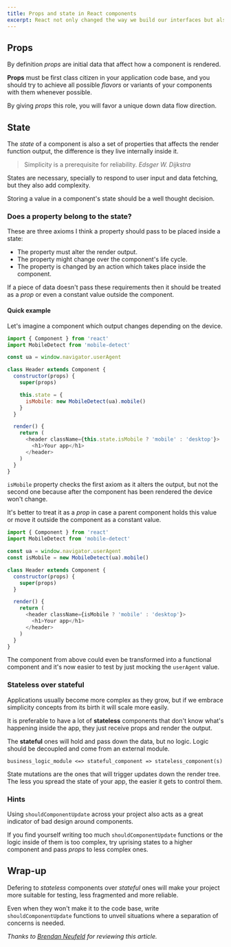 ```yaml
---
title: Props and state in React components
excerpt: React not only changed the way we build our interfaces but also put data in the spotlight. This is a short take around components internals, data and states.
---
```


## Props

By definition _props_ are initial data that affect how a component is rendered.

**Props** must be first class citizen in your application code base, and you should try to achieve all possible _flavors_ or variants of your components with them whenever possible.

By giving _props_ this role, you will favor a unique down data flow direction.

## State

The _state_ of a component is also a set of properties that affects the render function output, the difference is they live internally inside it.

> Simplicity is a prerequisite for reliability.
> <cite>Edsger W. Dijkstra</cite>

States are necessary, specially to respond to user input and data fetching, but they also add complexity.

Storing a value in a component's state should be a well thought decision.

### Does a property belong to the state?

These are three axioms I think a property should pass to be placed inside a state:

- The property must alter the render output.
- The property might change over the component's life cycle.
- The property is changed by an action which takes place inside the component.

If a piece of data doesn't pass these requirements then it should be treated as a _prop_ or even a constant value outside the component.

#### Quick example

Let's imagine a component which output changes depending on the device.

```js
import { Component } from 'react'
import MobileDetect from 'mobile-detect'

const ua = window.navigator.userAgent

class Header extends Component {
  constructor(props) {
    super(props)

    this.state = {
      isMobile: new MobileDetect(ua).mobile()
    }
  }

  render() {
    return (
      <header className={this.state.isMobile ? 'mobile' : 'desktop'}>
        <h1>Your app</h1>
      </header>
    )
  }
}
```

`isMobile` property checks the first axiom as it alters the output, but not the second one because after the component has been rendered the device won't change.

It's better to treat it as a _prop_ in case a parent component holds this value or move it outside the component as a constant value.

```js
import { Component } from 'react'
import MobileDetect from 'mobile-detect'

const ua = window.navigator.userAgent
const isMobile = new MobileDetect(ua).mobile()

class Header extends Component {
  constructor(props) {
    super(props)
  }

  render() {
    return (
      <header className={isMobile ? 'mobile' : 'desktop'}>
        <h1>Your app</h1>
      </header>
    )
  }
}
```

The component from above could even be transformed into a functional component and it's now easier to test by just mocking the `userAgent` value.

### Stateless over stateful

Applications usually become more complex as they grow, but if we embrace simplicity concepts from its birth it will scale more easily.

It is preferable to have a lot of **stateless** components that don't know what's happening inside the app, they just receive props and render the output.

The **stateful** ones will hold and pass down the data, but no logic. Logic should be decoupled and come from an external module.

```
business_logic_module <=> stateful_component => stateless_component(s)
```

State mutations are the ones that will trigger updates down the render tree. The less you spread the state of your app, the easier it gets to control them.

### Hints

Using `shouldComponentUpdate` across your project also acts as a great indicator of bad design around components.

If you find yourself writing too much `shouldComponentUpdate` functions or the logic inside of them is too complex, try uprising states to a higher component and pass _props_ to less complex ones.

## Wrap-up

Defering to _stateless_ components over _stateful_ ones will make your project more suitable for testing, less fragmented and more reliable.

Even when they won't make it to the code base, write `shouldComponentUpdate` functions to unveil situations where a separation of concerns is needed.

_Thanks to [Brendan Neufeld](https://twitter.com/BrendanNeufeld) for reviewing this article._
